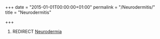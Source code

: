 +++
date = "2015-01-01T00:00:00+01:00"
permalink = "/Neurodermitis/"
title = "Neurodermitis"

+++

1.  REDIRECT [Neurodermia](/atopedia/Neurodermia "wikilink")
